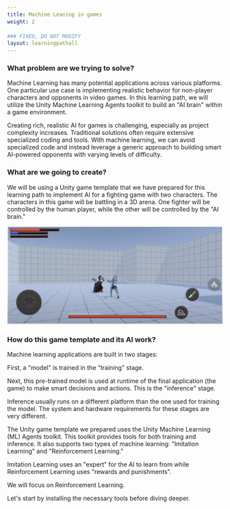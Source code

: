 ```yaml
---
title: Machine Leaning in games
weight: 2

### FIXED, DO NOT MODIFY
layout: learningpathall
---
```


### What problem are we trying to solve?

Machine Learning has many potential applications across various platforms. One particular use case is implementing realistic behavior for non-player characters and opponents in video games. In this learning path, we will utilize the Unity Machine Learning Agents toolkit to build an "AI brain" within a game environment.

Creating rich, realistic AI for games is challenging, especially as project complexity increases. Traditional solutions often require extensive specialized coding and tools. With machine learning, we can avoid specialized code and instead leverage a generic approach to building smart AI-powered opponents with varying levels of difficulty.

### What are we going to create?

We will be using a Unity game template that we have prepared for this learning path to implement AI for a fighting game with two characters. The characters in this game will be battling in a 3D arena. One fighter will be controlled by the human player, while the other will be controlled by the "AI brain."

![ML Gameplay](images/ml-gameplay.png "Figure 1. Our fighting game with AI opponent")

### How do this game template and its AI work?

Machine learning applications are built in two stages:

First, a "model" is trained in the "training" stage.

Next, this pre-trained model is used at runtime of the final application (the game) to make smart decisions and actions. This is the "inference" stage.

Inference usually runs on a different platform than the one used for training the model. The system and hardware requirements for these stages are very different.

The Unity game template we prepared uses the Unity Machine Learning (ML) Agents toolkit. This toolkit provides tools for both training and inference. It also supports two types of machine learning: "Imitation Learning" and "Reinforcement Learning."

Imitation Learning uses an "expert" for the AI to learn from while Reinforcement Learning uses "rewards and punishments".

We will focus on Reinforcement Learning.

Let's start by installing the necessary tools before diving deeper.
